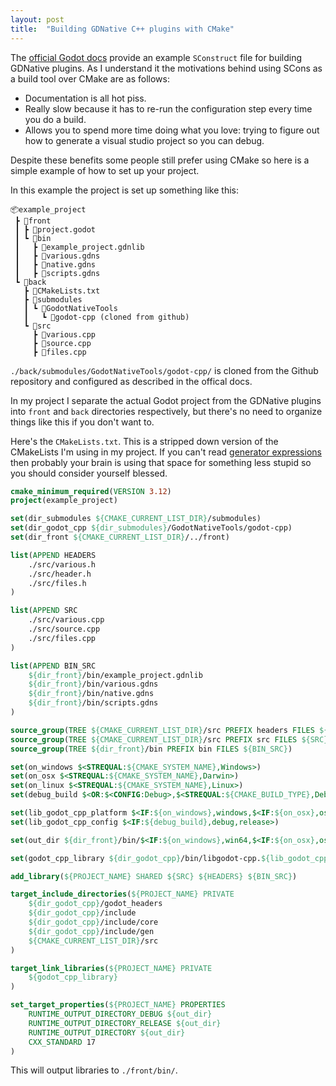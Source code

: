 ```yaml
---
layout: post
title:  "Building GDNative C++ plugins with CMake"
---
```

The [official Godot docs](https://godot-es-docs.readthedocs.io/en/latest/tutorials/plugins/gdnative/gdnative-cpp-example.html) provide an example `SConstruct` file for building GDNative plugins. As I understand it the motivations behind using SCons as a build tool over CMake are as follows:
- Documentation is all hot piss.
- Really slow because it has to re-run the configuration step every time you do a build.
- Allows you to spend more time doing what you love: trying to figure out how to generate a visual studio project so you can debug.

Despite these benefits some people still prefer using CMake so here is a simple example of how to set up your project.

In this example the project is set up something like this:
```
📦example_project  
 ┣ 📂front
 ┃ ┣ 📜project.godot
 ┃ ┗ 📂bin
 ┃   ┣ 📜example_project.gdnlib
 ┃   ┣ 📜various.gdns
 ┃   ┣ 📜native.gdns
 ┃   ┣ 📜scripts.gdns
 ┗ 📂back
   ┣ 📜CMakeLists.txt
   ┣ 📂submodules
   ┃ ┗ 📂GodotNativeTools
   ┃   ┗ 📂godot-cpp (cloned from github)
   ┗ 📂src
     ┣ 📜various.cpp
     ┣ 📜source.cpp
     ┣ 📜files.cpp
```
`./back/submodules/GodotNativeTools/godot-cpp/` is cloned from the Github repository and configured as described in the offical docs.

In my project I separate the actual Godot project from the GDNative plugins into `front` and `back` directories respectively, but there's no need to organize things like this if you don't want to.

Here's the `CMakeLists.txt`. This is a stripped down version of the CMakeLists I'm using in my project. If you can't read [generator expressions](https://cmake.org/cmake/help/latest/manual/cmake-generator-expressions.7.html) then probably your brain is using that space for something less stupid so you should consider yourself blessed.
```cmake
cmake_minimum_required(VERSION 3.12)
project(example_project)

set(dir_submodules ${CMAKE_CURRENT_LIST_DIR}/submodules)
set(dir_godot_cpp ${dir_submodules}/GodotNativeTools/godot-cpp)
set(dir_front ${CMAKE_CURRENT_LIST_DIR}/../front)

list(APPEND HEADERS
    ./src/various.h
    ./src/header.h
    ./src/files.h
)

list(APPEND SRC
    ./src/various.cpp
    ./src/source.cpp
    ./src/files.cpp
)

list(APPEND BIN_SRC
    ${dir_front}/bin/example_project.gdnlib
    ${dir_front}/bin/various.gdns
    ${dir_front}/bin/native.gdns
    ${dir_front}/bin/scripts.gdns
)

source_group(TREE ${CMAKE_CURRENT_LIST_DIR}/src PREFIX headers FILES ${HEADERS})
source_group(TREE ${CMAKE_CURRENT_LIST_DIR}/src PREFIX src FILES ${SRC})
source_group(TREE ${dir_front}/bin PREFIX bin FILES ${BIN_SRC})

set(on_windows $<STREQUAL:${CMAKE_SYSTEM_NAME},Windows>)
set(on_osx $<STREQUAL:${CMAKE_SYSTEM_NAME},Darwin>)
set(on_linux $<STREQUAL:${CMAKE_SYSTEM_NAME},Linux>)
set(debug_build $<OR:$<CONFIG:Debug>,$<STREQUAL:${CMAKE_BUILD_TYPE},Debug}>>)

set(lib_godot_cpp_platform $<IF:${on_windows},windows,$<IF:${on_osx},osx,linux>>)
set(lib_godot_cpp_config $<IF:${debug_build},debug,release>)

set(out_dir ${dir_front}/bin/$<IF:${on_windows},win64,$<IF:${on_osx},osx,x11>>)

set(godot_cpp_library ${dir_godot_cpp}/bin/libgodot-cpp.${lib_godot_cpp_platform}.${lib_godot_cpp_config}.64${CMAKE_STATIC_LIBRARY_SUFFIX})

add_library(${PROJECT_NAME} SHARED ${SRC} ${HEADERS} ${BIN_SRC})

target_include_directories(${PROJECT_NAME} PRIVATE
    ${dir_godot_cpp}/godot_headers
    ${dir_godot_cpp}/include
    ${dir_godot_cpp}/include/core
    ${dir_godot_cpp}/include/gen
    ${CMAKE_CURRENT_LIST_DIR}/src
)

target_link_libraries(${PROJECT_NAME} PRIVATE
    ${godot_cpp_library}
)

set_target_properties(${PROJECT_NAME} PROPERTIES
    RUNTIME_OUTPUT_DIRECTORY_DEBUG ${out_dir}
    RUNTIME_OUTPUT_DIRECTORY_RELEASE ${out_dir}
    RUNTIME_OUTPUT_DIRECTORY ${out_dir}
    CXX_STANDARD 17
)
```
This will output libraries to `./front/bin/`.